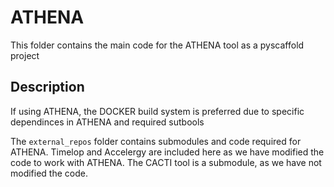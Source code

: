 # ATHENA

This folder contains the main code for the ATHENA tool as a pyscaffold project

## Description

If using ATHENA, the DOCKER build system is preferred due to specific dependinces in ATHENA and required sutbools

The `external_repos` folder contains submodules and code required for ATHENA. Timelop and Accelergy are included here as we have modified the code to work with ATHENA. The CACTI tool is a submodule, as we have not modified the code.
